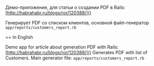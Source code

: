 Демо-приложение, для статьи о создании PDF в Rails: [http://habrahabr.ru/blogs/ror/120388/]()

Генерирует PDF со списком клиентов, основной файл-генератор `app/reports/customers_report.rb`

== In English

Demo app for article about generation PDF with Rails: [http://habrahabr.ru/blogs/ror/120388/]()
Generates PDF with list of Customers. Main generator file: `app/reports/customers_report.rb`